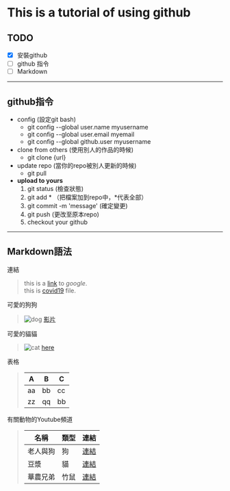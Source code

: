 # This is a tutorial of using github

## TODO
- [x] 安裝github
- [ ] github 指令
- [ ] Markdown

---
## github指令
- config (設定git bash)
    - git config --global user.name myusername   
    - git config --global user.email myemail  
    - git config --global github.user myusername  
- clone from others (使用別人的作品的時候)
    - git clone {url}
- update repo (當你的repo被別人更新的時候)
    - git pull
- **upload to yours**
    1. git status (檢查狀態)
    2. git add * （把檔案加到repo中，*代表全部）
    3. git commit -m 'message' (確定變更)
    4. git push (更改至原本repo)
    5. checkout your github

---
## Markdown語法
連結
>this is a [link](https://www.google.com/) to *google*.  
>this is [covid19](covid19.csv) file.

可愛的狗狗
>![dog](pic/corgi.jpeg)
> [影片](https://youtu.be/yw-s6OSd51I)

可愛的貓貓
> ![cat](pic/cat.jpeg)
> [here](https://youtu.be/n2OEHlkCXio)

表格
>|A|B|C|
>|---|---|---|
>|aa|bb|cc|
>|zz|qq|bb|


有關動物的Youtube頻道
>|名稱|類型|連結|
>|---|---|---|
>|老人與狗|狗|[連結](https://www.youtube.com/channel/UCZqi-Vq105BcjdttAY3cJVQ)|
>|豆漿|貓|[連結](https://www.youtube.com/channel/UCiXuTOccGliVKpcL1qQWMPg)|
>|華農兄弟|竹鼠|[連結](https://www.youtube.com/channel/UCjEGRKDfUOel8Hp9Iumw5NQ)|